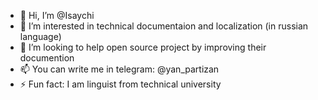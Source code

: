 - 👋 Hi, I’m @Isaychi 
- 👀 I’m interested in technical documentaion and localization (in russian language)
- 💞️ I’m looking to help open source project by improving their documention
- 📫 You can write me in telegram: @yan_partizan
- ⚡ Fun fact: I am linguist from technical university

<!---
Isaychi/Isaychi is a ✨ special ✨ repository because its `README.md` (this file) appears on your GitHub profile.
You can click the Preview link to take a look at your changes.
--->
